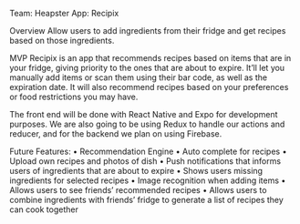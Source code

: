 Team: Heapster
App: Recipix

Overview
Allow users to add ingredients from their fridge and get recipes based on those ingredients.

MVP
Recipix is an app that recommends recipes based on items that are in your fridge, giving priority to the ones that are about to expire. It’ll let you manually add items or scan them using their bar code, as well as the expiration date.  It will also recommend recipes based on your preferences or food restrictions you may have.

The front end will be done with React Native and Expo for development purposes. We are also going to be using Redux to handle our actions and reducer,  and for the backend we plan on using Firebase.

Future Features:
•	Recommendation Engine
•	Auto complete for recipes
•	Upload own recipes and photos of dish
•	Push notifications that informs users of ingredients that are about to expire
•	Shows users missing ingredients for selected recipes
•	Image recognition when adding items
•	Allows users to see friends’ recommended recipes
•	Allows users to combine ingredients with friends’ fridge to generate a list of recipes they can cook together
